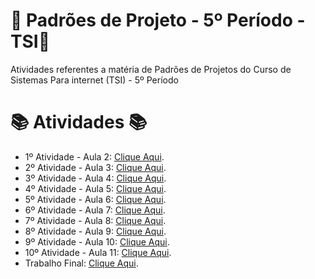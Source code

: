 # 🚀 Padrões de Projeto - 5º Período - TSI🚀
Atividades referentes a matéria de Padrões de Projetos do Curso de Sistemas Para internet (TSI) - 5º Período


#  📚 Atividades 📚
- 1º Atividade - Aula 2: [Clique Aqui](https://github.com/Hugo-Machado02/padroes-projeto-atividades/tree/1º-Atividade-Aula-2).
- 2º Atividade - Aula 3: [Clique Aqui](https://github.com/Hugo-Machado02/padroes-projeto-atividades/tree/2º-Atividade-Aula-3).
- 3º Atividade - Aula 4: [Clique Aqui](https://github.com/Hugo-Machado02/padroes-projeto-atividades/tree/3º-Atividade-Aula-4).
- 4º Atividade - Aula 5: [Clique Aqui](https://github.com/Hugo-Machado02/padroes-projeto-atividades/tree/4º-Atividade-Aula-5).
- 5º Atividade - Aula 6: [Clique Aqui](https://github.com/Hugo-Machado02/padroes-projeto-atividades/tree/5º-Atividade-Aula-6).
- 6º Atividade - Aula 7: [Clique Aqui](https://github.com/Hugo-Machado02/padroes-projeto-atividades/tree/6º-Atividade-Aula-7).
- 7º Atividade - Aula 8: [Clique Aqui](https://github.com/Hugo-Machado02/padroes-projeto-atividades/tree/7º-Atividade-Aula-8).
- 8º Atividade - Aula 9: [Clique Aqui](https://github.com/Hugo-Machado02/padroes-projeto-atividades/tree/8º-Atividade-Aula-9).
- 9º Atividade - Aula 10: [Clique Aqui](https://github.com/Hugo-Machado02/padroes-projeto-atividades/tree/9º-Atividade-Aula-10).
- 10º Atividade - Aula 11: [Clique Aqui](https://github.com/Hugo-Machado02/padroes-projeto-atividades/tree/10º-Atividade-Aula-11).
- Trabalho Final: [Clique Aqui](https://github.com/Hugo-Machado02/padroes-projeto-atividades/tree/Trabalho-Final).
